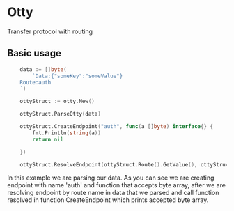 # Otty
Transfer protocol with routing
## Basic usage
```go
	data := []byte(
		`Data:{"someKey":"someValue"}
	Route:auth
	`)

	ottyStruct := otty.New()

	ottyStruct.ParseOtty(data)

	ottyStruct.CreateEndpoint("auth", func(a []byte) interface{} {
		fmt.Println(string(a))
		return nil

	})

	ottyStruct.ResolveEndpoint(ottyStruct.Route().GetValue(), ottyStruct.Data().GetValue())
  ```
In this example we are parsing our data. As you can see we are creating endpoint with name 'auth' and function that accepts byte array, after we are resolving endpoint by route name in data that we parsed and call function resolved in function CreateEndpoint which prints accepted byte array.
